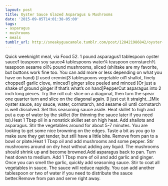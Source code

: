 ```yaml
---
layout: post
title: Oyster Sauce Glazed Asparagus & Mushrooms
date: '2015-09-05T14:01:38-05:00'
tags:
- asparagus
- mushrooms
- meals
tumblr_url: http://sneakyguacamole.tumblr.com/post/128421986842/oyster-sauce-glazed-asparagus-mushrooms
---
```

Quick weeknight meal, via Food 52. 1 pound asparagus1 tablespoon oyster sauce1 teaspoon soy sauce4 tablespoons water¼ teaspoon cornstarch½ teaspoon sesame oil½ pound mushrooms, sliced (shiitake are my favorite, but buttons work fine too. You can add more or less depending on what you have on hand) [I used cremini]3 tablespoons vegetable oil1 shallot, finely chopped1 garlic clove, minced1 ginger slice peeled and minced [Or just a shake of ground ginger if that’s what’s on hand]PepperCut asparagus into 2 inch long pieces. Try the roll cut: slice on a diagonal, then turn the spear one quarter turn and slice on the diagonal again. [I just cut it straight…]Mix oyster sauce, soy sauce, water, cornstarch, and sesame oil until cornstarch is well dissolved. Set this seasoning sauce aside. Heat skillet to high and put a cup of water by the skillet (for thinning the sauce later if you need to).Heat 1 Tbsp oil in a nonstick skillet set on high heat. Add shallots and asparagus. Stir the vegetables around for about 5-7 minutes. You are looking to get some nice browning on the edges. Taste a bit as you go to make sure they get tender, but still have a little bite. Remove from pan to a bowl or plate.Heat 1 Tbsp oil and add mushrooms and some pepper. Stir mushrooms around on dry heat without adding any liquid. The mushrooms should shrink up and become browned.Add asparagus back to pan. Turn heat down to medium. Add 1 Tbsp more of oil and add garlic and ginger. Once you can smell the garlic, quickly add seasoning sauce. Stir to coat all vegetables in sauce. The sauce will reduce rapidly. You can add another tablespoon or two of water if you need to distribute the sauce better.Remove from pan and serve right away.
